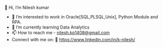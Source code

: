 👋 Hi, I’m Nilesh kumar
- 👀 I’m interested to work in Oracle[SQL,PLSQL,Unix], Python Module and RPA.
- 🌱 I’m currently learning Data Analytics
- 📫 How to reach me - nilesh.kp1408@gmail.com
- Connect with me on:
   🏢 https://www.linkedin.com/in/k-nilesh/

<!---
Nilesh1408/Nilesh1408 is a ✨ special ✨ repository because its `README.md` (this file) appears on your GitHub profile.
You can click the Preview link to take a look at your changes.
--->
